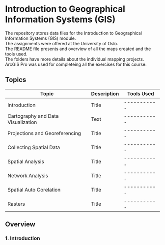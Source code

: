 # Introduction to Geographical Information Systems (GIS)
The repository stores data files for the Introduction to Geographical Information Systems (GIS) module. \
The assignments were offered at the University of Oslo. \
The README file presents and overview of all the maps created and the tools used. \
The folders have more details about the individual mapping projects. \
ArcGIS Pro was used for completeing all the exercises for this course. 

## Topics
| Topic | Description | Tools Used |
| ----------- | ----------- | ----------- |
| Introduction | Title | ----------- |
| Cartography and Data Visualization | Text | ----------- |
| Projections and Georeferencing | Title | ----------- |
| Collecting Spatial Data | Title | ----------- |
| Spatial Analysis | Title | ----------- |
| Network Analysis | Title | ----------- |
| Spatial Auto Corelation | Title | ----------- |
| Rasters | Title | ----------- |

## Overview

### 1. Introduction
